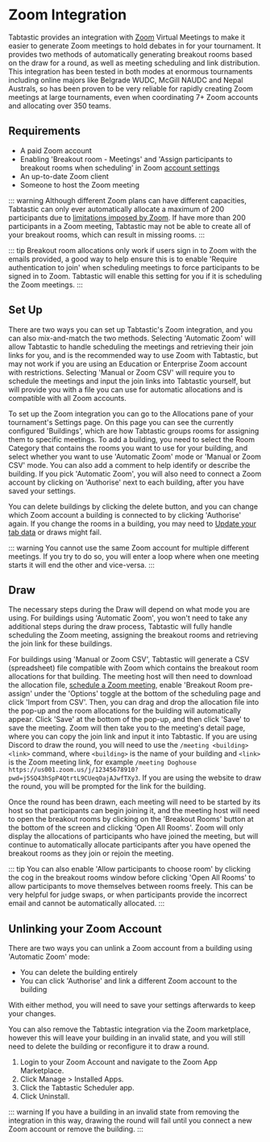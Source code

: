 # Zoom Integration

Tabtastic provides an integration with [Zoom](https://zoom.us/) Virtual Meetings to make it easier to generate Zoom meetings to hold debates in for your tournament. It provides two methods of automatically generating breakout rooms based on the draw for a round, as well as meeting scheduling and link distribution. This integration has been tested in both modes at enormous tournaments including online majors like Belgrade WUDC, McGill NAUDC and Nepal Australs, so has been proven to be very reliable for rapidly creating Zoom meetings at large tournaments, even when coordinating 7+ Zoom accounts and allocating over 350 teams.

## Requirements

* A paid Zoom account
* Enabling 'Breakout room - Meetings' and 'Assign participants to breakout rooms when scheduling' in Zoom [account settings](https://zoom.us/profile/setting)
* An up-to-date Zoom client
* Someone to host the Zoom meeting

::: warning
Although different Zoom plans can have different capacities, Tabtastic can only ever automatically allocate a maximum of 200 participants due to [limitations imposed by Zoom](https://support.zoom.us/hc/en-us/articles/360032752671-Pre-assigning-participants-to-breakout-rooms#h_94a5b1d6-4d7d-47e7-aa09-99d5e03bcaa4). If have more than 200 participants in a Zoom meeting, Tabtastic may not be able to create all of your breakout rooms, which can result in missing rooms.
:::

::: tip
Breakout room allocations only work if users sign in to Zoom with the emails provided, a good way to help ensure this is to enable 'Require authentication to join' when scheduling meetings to force participants to be signed in to Zoom. Tabtastic will enable this setting for you if it is scheduling the Zoom meetings.
:::

## Set Up

There are two ways you can set up Tabtastic's Zoom integration, and you can also mix-and-match the two methods. Selecting 'Automatic Zoom' will allow Tabtastic to handle scheduling the meetings and retrieving their join links for you, and is the recommended way to use Zoom with Tabtastic, but may not work if you are using an Education or Enterprise Zoom account with restrictions. Selecting 'Manual or Zoom CSV' will require you to schedule the meetings and input the join links into Tabtastic yourself, but will provide you with a file you can use for automatic allocations and is compatible with all Zoom accounts.

To set up the Zoom integration you can go to the Allocations pane of your tournament's Settings page. On this page you can see the currently configured 'Buildings', which are how Tabtastic groups rooms for assigning them to specific meetings. To add a building, you need to select the Room Category that contains the rooms you want to use for your building, and select whether you want to use 'Automatic Zoom' mode or 'Manual or Zoom CSV' mode. You can also add a comment to help identify or describe the building. If you pick 'Automatic Zoom', you will also need to connect a Zoom account by clicking on 'Authorise' next to each building, after you have saved your settings.

You can delete buildings by clicking the delete button, and you can change which Zoom account a building is connected to by clicking 'Authorise' again. If you change the rooms in a building, you may need to [Update your tab data](/features/updater) or draws might fail.

::: warning
You cannot use the same Zoom account for multiple different meetings. If you try to do so, you will enter a loop where when one meeting starts it will end the other and vice-versa.
:::

## Draw

The necessary steps during the Draw will depend on what mode you are using. For buildings using 'Automatic Zoom', you won't need to take any additional steps during the draw process, Tabtastic will fully handle scheduling the Zoom meeting, assigning the breakout rooms and retrieving the join link for these buildings.

For buildings using 'Manual or Zoom CSV', Tabtastic will generate a CSV (spreadsheet) file compatible with Zoom which contains the breakout room allocations for that building. The meeting host will then need to download the allocation file, [schedule a Zoom meeting](https://zoom.us/meeting/schedule), enable 'Breakout Room pre-assign' under the 'Options' toggle at the bottom of the scheduling page and click 'Import from CSV'. Then, you can drag and drop the allocation file into the pop-up and the room allocations for the building will automatically appear. Click 'Save' at the bottom of the pop-up, and then click 'Save' to save the meeting. Zoom will then take you to the meeting's detail page, where you can copy the join link and input it into Tabtastic. If you are using Discord to draw the round, you will need to use the `/meeting <building> <link>` command, where `<building>` is the name of your building and `<link>` is the Zoom meeting link, for example `/meeting Doghouse https://us001.zoom.us/j/12345678910?pwd=j5SQ43hSpP4QtrtL9CUeqOajAJwfTXy3`. If you are using the website to draw the round, you will be prompted for the link for the building.

Once the round has been drawn, each meeting will need to be started by its host so that participants can begin joining it, and the meeting host will need to open the breakout rooms by clicking on the 'Breakout Rooms' button at the bottom of the screen and clicking 'Open All Rooms'. Zoom will only display the allocations of participants who have joined the meeting, but will continue to automatically allocate participants after you have opened the breakout rooms as they join or rejoin the meeting.

::: tip
You can also enable 'Allow participants to choose room' by clicking the cog in the breakout rooms window before clicking 'Open All Rooms' to allow participants to move themselves between rooms freely. This can be very helpful for judge swaps, or when participants provide the incorrect email and cannot be automatically allocated.
:::

## Unlinking your Zoom Account

There are two ways you can unlink a Zoom account from a building using 'Automatic Zoom' mode:

* You can delete the building entirely
* You can click 'Authorise' and link a different Zoom account to the building

With either method, you will need to save your settings afterwards to keep your changes.

You can also remove the Tabtastic integration via the Zoom marketplace, however this will leave your building in an invalid state, and you will still need to delete the building or reconfigure it to draw a round.

1. Login to your Zoom Account and navigate to the Zoom App Marketplace.
2. Click Manage > Installed Apps.
3. Click the Tabtastic Scheduler app.
4. Click Uninstall.

::: warning
If you have a building in an invalid state from removing the integration in this way, drawing the round will fail until you connect a new Zoom account or remove the building.
:::
